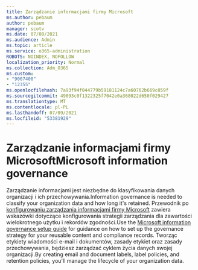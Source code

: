 ```yaml
---
title: Zarządzanie informacjami firmy Microsoft
ms.author: pebaum
author: pebaum
manager: scotv
ms.date: 07/08/2021
ms.audience: Admin
ms.topic: article
ms.service: o365-administration
ROBOTS: NOINDEX, NOFOLLOW
localization_priority: Normal
ms.collection: Adm_O365
ms.custom:
- "9007400"
- "12355"
ms.openlocfilehash: 7a93f94f044779b59181124c7a60762b669c859f
ms.sourcegitcommit: 49093c0f1322325f7042e0a368022d650f029427
ms.translationtype: MT
ms.contentlocale: pl-PL
ms.lasthandoff: 07/09/2021
ms.locfileid: "53381929"
---
```

# <a name="microsoft-information-governance"></a><span data-ttu-id="140bd-102">Zarządzanie informacjami firmy Microsoft</span><span class="sxs-lookup"><span data-stu-id="140bd-102">Microsoft information governance</span></span>

<span data-ttu-id="140bd-103">Zarządzanie informacjami jest niezbędne do klasyfikowania danych organizacji i ich przechowywania.</span><span class="sxs-lookup"><span data-stu-id="140bd-103">Information governance is needed to classify your organization data and how long it's retained.</span></span> <span data-ttu-id="140bd-104">Przewodnik po [konfigurowaniu zarządzania informacjami firmy Microsoft](https://admin.microsoft.com/AdminPortal/Home#/modernonboarding/migsetupguide) zawiera wskazówki dotyczące konfigurowania strategii zarządzania dla zawartości wielokrotnego użytku i rekordów zgodności.</span><span class="sxs-lookup"><span data-stu-id="140bd-104">Use the [Microsoft information governance setup guide](https://admin.microsoft.com/AdminPortal/Home#/modernonboarding/migsetupguide) for guidance on how to set up the governance strategy for your reusable content and compliance records.</span></span> <span data-ttu-id="140bd-105">Tworząc etykiety wiadomości e-mail i dokumentów, zasady etykiet oraz zasady przechowywania, będziesz zarządzać cyklem życia danych swojej organizacji.</span><span class="sxs-lookup"><span data-stu-id="140bd-105">By creating email and document labels, label policies, and retention policies, you'll manage the lifecycle of your organization data.</span></span>

